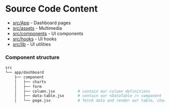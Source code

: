 # Source Code Content
- [src/App](https://github.com/Gonzaa21/KeyHoleFront/tree/main/src/app/dashboard) - Dashboard pages
- [src/assets](https://github.com/Gonzaa21/KeyHoleFront/tree/main/src/assets) - Multimedia
- [src/components](https://github.com/Gonzaa21/KeyHoleFront/tree/main/src/components) - UI components
- [src/hooks](https://github.com/Gonzaa21/KeyHoleFront/tree/main/src/hooks) - UI hooks
- [src/lib](https://github.com/Gonzaa21/KeyHoleFront/tree/main/src/lib) - UI utilities

### Component structure
```sh
src
└── app/dashboard
    ├── component
    │   ├── charts
    │   ├── form
    │   ├── column.jsx          # contain our column definitions
    │   ├── data-table.jsx      # contain our <DataTable /> component
    │   └── page.jsx            # fetch data and render our table, charts, and form
```
